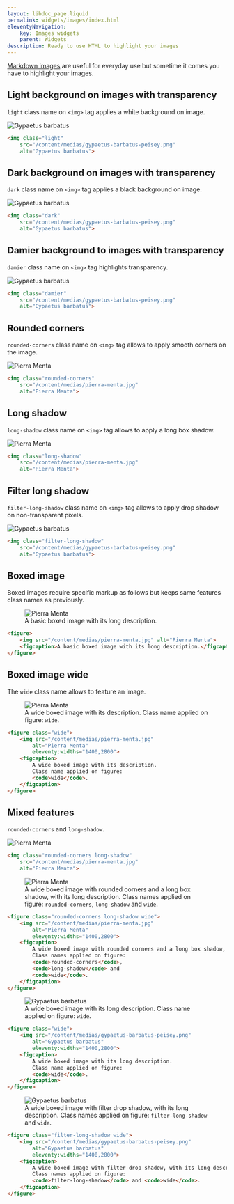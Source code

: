 ```yaml
---
layout: libdoc_page.liquid
permalink: widgets/images/index.html
eleventyNavigation:
    key: Images widgets
    parent: Widgets
description: Ready to use HTML to highlight your images
---
```


[Markdown images](/content/markdown.md#images) are useful for everyday use but sometime it comes you have to highlight your images.

## Light background on images with transparency

`light` class name on `<img>` tag applies a white background on image.

<img class="light"
    src="/content/medias/gypaetus-barbatus-peisey.png"
    alt="Gypaetus barbatus">

```html
<img class="light"
    src="/content/medias/gypaetus-barbatus-peisey.png"
    alt="Gypaetus barbatus">
```

## Dark background on images with transparency

`dark` class name on `<img>` tag applies a black background on image.

<img class="dark"
    src="/content/medias/gypaetus-barbatus-peisey.png"
    alt="Gypaetus barbatus">

```html
<img class="dark"
    src="/content/medias/gypaetus-barbatus-peisey.png"
    alt="Gypaetus barbatus">
```

## Damier background to images with transparency

`damier` class name on `<img>` tag highlights transparency.

<img class="damier"
    src="/content/medias/gypaetus-barbatus-peisey.png"
    alt="Gypaetus barbatus">

```html
<img class="damier"
    src="/content/medias/gypaetus-barbatus-peisey.png"
    alt="Gypaetus barbatus">
```

## Rounded corners

`rounded-corners` class name on `<img>` tag allows to apply smooth corners on the image.

<img class="rounded-corners"
    src="/content/medias/pierra-menta.jpg"
    alt="Pierra Menta">

```html
<img class="rounded-corners"
    src="/content/medias/pierra-menta.jpg"
    alt="Pierra Menta">
```

## Long shadow

`long-shadow` class name on `<img>` tag allows to apply a long box shadow.

<img class="long-shadow"
    src="/content/medias/pierra-menta.jpg"
    alt="Pierra Menta">

```html
<img class="long-shadow"
    src="/content/medias/pierra-menta.jpg"
    alt="Pierra Menta">
```

## Filter long shadow

`filter-long-shadow` class name on `<img>` tag allows to apply drop shadow on non-transparent pixels.

<img class="filter-long-shadow"
    src="/content/medias/gypaetus-barbatus-peisey.png"
    alt="Gypaetus barbatus">

```html
<img class="filter-long-shadow"
    src="/content/medias/gypaetus-barbatus-peisey.png"
    alt="Gypaetus barbatus">
```

## Boxed image

Boxed images require specific markup as follows but keeps same features class names as previously.

<figure>
    <img src="/content/medias/pierra-menta.jpg" alt="Pierra Menta">
    <figcaption>A basic boxed image with its long description.</figcaption>
</figure>

```html
<figure>
    <img src="/content/medias/pierra-menta.jpg" alt="Pierra Menta">
    <figcaption>A basic boxed image with its long description.</figcaption>
</figure>
```

## Boxed image wide

The `wide` class name allows to feature an image.

<figure class="wide">
    <img src="/content/medias/pierra-menta.jpg"
        alt="Pierra Menta"
        eleventy:widths="1400,2800">
    <figcaption>
        A wide boxed image with its description.
        Class name applied on figure:
        <code>wide</code>.
    </figcaption>
</figure>

```html
<figure class="wide">
    <img src="/content/medias/pierra-menta.jpg"
        alt="Pierra Menta"
        eleventy:widths="1400,2800">
    <figcaption>
        A wide boxed image with its description.
        Class name applied on figure:
        <code>wide</code>.
    </figcaption>
</figure>
```

## Mixed features

`rounded-corners` and `long-shadow`.

<img class="rounded-corners long-shadow"
    src="/content/medias/pierra-menta.jpg"
    alt="Pierra Menta">

```html
<img class="rounded-corners long-shadow"
    src="/content/medias/pierra-menta.jpg"
    alt="Pierra Menta">
```

<figure class="rounded-corners long-shadow wide">
    <img src="/content/medias/pierra-menta.jpg"
        alt="Pierra Menta"
        eleventy:widths="1400,2800">
    <figcaption>
        A wide boxed image with rounded corners and a long box shadow, with its long description.
        Class names applied on figure:
        <code>rounded-corners</code>,
        <code>long-shadow</code> and 
        <code>wide</code>.
    </figcaption>
</figure>

```html
<figure class="rounded-corners long-shadow wide">
    <img src="/content/medias/pierra-menta.jpg"
        alt="Pierra Menta"
        eleventy:widths="1400,2800">
    <figcaption>
        A wide boxed image with rounded corners and a long box shadow, with its long description.
        Class names applied on figure:
        <code>rounded-corners</code>,
        <code>long-shadow</code> and 
        <code>wide</code>.
    </figcaption>
</figure>
```

<figure class="wide">
    <img src="/content/medias/gypaetus-barbatus-peisey.png"
        alt="Gypaetus barbatus"
        eleventy:widths="1400,2800">
    <figcaption>
        A wide boxed image with its long description.
        Class name applied on figure: 
        <code>wide</code>.
    </figcaption>
</figure>

```html
<figure class="wide">
    <img src="/content/medias/gypaetus-barbatus-peisey.png"
        alt="Gypaetus barbatus"
        eleventy:widths="1400,2800">
    <figcaption>
        A wide boxed image with its long description.
        Class name applied on figure: 
        <code>wide</code>.
    </figcaption>
</figure>
```

<figure class="filter-long-shadow wide">
    <img src="/content/medias/gypaetus-barbatus-peisey.png"
        alt="Gypaetus barbatus"
        eleventy:widths="1400,2800">
    <figcaption>
        A wide boxed image with filter drop shadow, with its long description.
        Class names applied on figure: 
        <code>filter-long-shadow</code> and <code>wide</code>.
    </figcaption>
</figure>

```html
<figure class="filter-long-shadow wide">
    <img src="/content/medias/gypaetus-barbatus-peisey.png"
        alt="Gypaetus barbatus"
        eleventy:widths="1400,2800">
    <figcaption>
        A wide boxed image with filter drop shadow, with its long description.
        Class names applied on figure: 
        <code>filter-long-shadow</code> and <code>wide</code>.
    </figcaption>
</figure>
```


